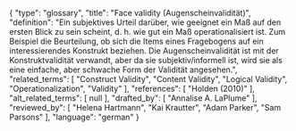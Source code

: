 {
    "type": "glossary",
    "title": "Face validity (Augenscheinvalidität)",
    "definition": "Ein subjektives Urteil darüber, wie geeignet ein Maß auf den ersten Blick zu sein scheint, d. h. wie gut ein Maß operationalisiert ist. Zum Beispiel die Beurteilung, ob sich die Items eines Fragebogens auf ein interessierendes Konstrukt beziehen. Die Augenscheinvalidität ist mit der Konstruktvalidität verwandt, aber da sie subjektiv/informell ist, wird sie als eine einfache, aber schwache Form der Validität angesehen.",
    "related_terms": [
        "Construct Validity",
        "Content Validity",
        "Logical Validity",
        "Operationalization",
        "Validity"
    ],
    "references": [
        "Holden (2010)"
    ],
    "alt_related_terms": [
        null
    ],
    "drafted_by": [
        "Annalise A. LaPlume"
    ],
    "reviewed_by": [
        "Helena Hartmann",
        "Kai Krautter",
        "Adam Parker",
        "Sam Parsons"
    ],
    "language": "german"
}